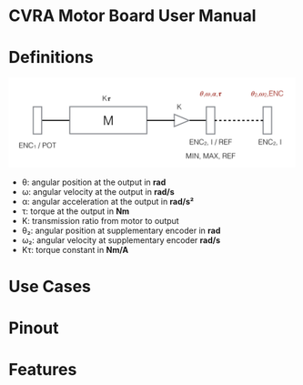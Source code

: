CVRA Motor Board User Manual
============================

# Definitions

![Schema](motor_schema.png)

* θ: angular position at the output in __rad__
* ω: angular velocity at the output in __rad/s__
* α: angular acceleration at the output in __rad/s²__
* τ: torque at the output in __Nm__
* K: transmission ratio from motor to output
* θ₂: angular position at supplementary encoder in __rad__
* ω₂: angular velocity at supplementary encoder __rad/s__
* Kτ: torque constant in __Nm/A__

# Use Cases

# Pinout

# Features


